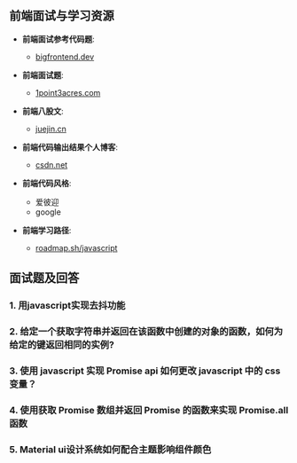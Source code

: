 ## 前端面试与学习资源

- **前端面试参考代码题**:
  - [bigfrontend.dev](https://bigfrontend.dev/)
  
- **前端面试题**:
  - [1point3acres.com](https://www.1point3acres.com/bbs/thread-907864-1-1.html)
  
- **前端八股文**:
  - [juejin.cn](https://juejin.cn/post/6959043611161952269)

- **前端代码输出结果个人博客**:
  - [csdn.net](https://blog.csdn.net/weixin_43916101/article/details/126466762)

- **前端代码风格**:
  - 爱彼迎
  - google

- **前端学习路径**:
  - [roadmap.sh/javascript](https://roadmap.sh/javascript)

## 面试题及回答

### 1. 用javascript实现去抖功能

### 2. 给定一个获取字符串并返回在该函数中创建的对象的函数，如何为给定的键返回相同的实例?

### 3. 使用 javascript 实现 Promise api 如何更改 javascript 中的 css 变量？

### 4. 使用获取 Promise 数组并返回 Promise 的函数来实现 Promise.all 函数

### 5. Material ui设计系统如何配合主题影响组件颜色


